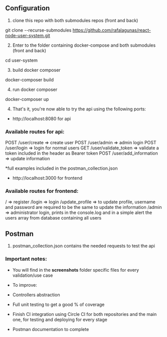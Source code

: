 ## Configuration

1. clone this repo with both submodules repos (front and back)

git clone --recurse-submodules https://github.com/rafalagunas/react-node-user-system.git

2. Enter to the folder containing docker-compose and both submodules (front and back)

cd user-system

3. build docker composer

docker-composer build

4. run docker composer

docker-composer up

4. That's it, you're now able to try the api using the following ports:

- http://localhost:8080 for api

### Available routes for api:

POST /user/create => create user
POST /user/admin => admin login
POST /user/login => login for normal users
GET /user/validate_token => validate a token included in the header as Bearer token
POST /user/add_information => update information

\*full examples included in the postman_collection.json

- http://localhost:3000 for frontend

### Available routes for frontend:

/ => register
/login => login
/update_profile => to update profile, username and password are required to be the same to update the information
/admin => administrator login, prints in the console.log and in a simple alert the users array from database containing all users

## Postman

1. postman_collection.json contains the needed requests to test the api

### Important notes:

- You will find in the **screenshots** folder specific files for every validation/use case

- To improve:

- Controllers abstraction
- Full unit testing to get a good % of coverage
- Finish CI integration using Circle CI for both repositories and the main one, for testing and deploying for every stage
- Postman documentation to complete
